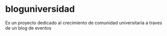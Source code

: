 # bloguniversidad
Es un proyecto dedicado al crecimiento de comunidad universitaria a traves de un blog de eventos
